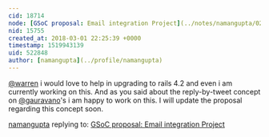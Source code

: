 ```yaml
---
cid: 18714
node: [GSoC proposal: Email integration Project](../notes/namangupta/02-17-2018/gsoc-proposal)
nid: 15755
created_at: 2018-03-01 22:25:39 +0000
timestamp: 1519943139
uid: 522848
author: [namangupta](../profile/namangupta)
---
```


[@warren](/profile/warren) i would love to help in upgrading to rails 4.2 and even i am currently working on this.
And as you said about the reply-by-tweet concept on [@gauravano](/profile/gauravano)'s i am happy to work on this. I will update the proposal regarding this concept soon.

[namangupta](../profile/namangupta) replying to: [GSoC proposal: Email integration Project](../notes/namangupta/02-17-2018/gsoc-proposal)

